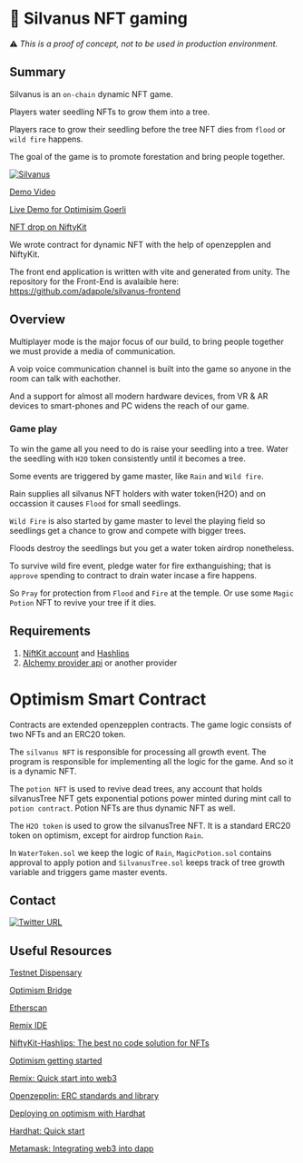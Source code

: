 # :deciduous_tree: Silvanus NFT gaming

:warning: *This is a proof of concept, not to be used in production environment.*

## Summary

Silvanus is an `on-chain` dynamic NFT game.

Players water seedling NFTs to grow them into a tree.

Players race to grow their seedling before the tree NFT dies from `flood` or `wild fire` happens.

The goal of the game is to promote forestation and bring people together.

[![Silvanus](https://imgur.com/pmMPeI6.png)](https://youtu.be/DHCMM8Xy254 "Silvanus")

[Demo Video](https://youtu.be/DHCMM8Xy254 "Silvanus")

[Live Demo for Optimisim Goerli](https://rectangular-sedate-anger.glitch.me/)

[NFT drop on NiftyKit](https://app.niftykit.com/drops/pre-silvanus)

We wrote contract for dynamic NFT with the help of openzepplen and NiftyKit.

The front end application is written with vite and generated from unity.
The repository for the Front-End is avalaible here: https://github.com/adapole/silvanus-frontend

## Overview

Multiplayer mode is the major focus of our build, to bring people together we must provide a media of communication.

A voip voice communication channel is built into the game so anyone in the room can talk with eachother.

And a support for almost all modern hardware devices, from VR & AR devices to smart-phones and PC widens the reach of our game.

### Game play

To win the game all you need to do is raise your seedling into a tree.
Water the seedling with `H2O` token consistently until it becomes a tree.

Some events are triggered by game master, like `Rain` and `Wild fire`.

Rain supplies all silvanus NFT holders with water token(H2O) and on occassion it causes `Flood` for small seedlings.

`Wild Fire` is also started by game master to level the playing field so seedlings get a chance to grow and compete with bigger trees.

Floods destroy the seedlings but you get a water token airdrop nonetheless.

To survive wild fire event, pledge water for fire exthanguishing; that is `approve` spending to contract to drain water incase a fire happens.

So `Pray` for protection from `Flood` and `Fire` at the temple.
Or use some `Magic Potion` NFT to revive your tree if it dies.


## Requirements

1. [NiftKit account](https://app.niftykit.com/) and [Hashlips](https://github.com/HashLips/hashlips_art_engine_app/releases/tag/v0.1.0_alpha)
2. [Alchemy provider api](https://www.alchemy.com/) or another provider

# Optimism Smart Contract

Contracts are extended openzepplen contracts. The game logic consists of two NFTs and an ERC20 token.

The `silvanus NFT` is responsible for processing all growth event. The program is responsible for implementing all the logic for the game. And so it is a dynamic NFT.

The `potion NFT` is used to revive dead trees, any account that holds silvanusTree NFT gets exponential potions power minted during mint call to `potion contract`. Potion NFTs are thus dynamic NFT as well.

The `H2O token` is used to grow the silvanusTree NFT. It is a standard ERC20 token on optimism, except for airdrop function `Rain`.

In `WaterToken.sol` we keep the logic of `Rain`, `MagicPotion.sol` contains approval to apply potion and `SilvanusTree.sol` keeps track of tree growth variable and triggers game master events.

## Contact

[![Twitter URL](https://img.shields.io/twitter/url/https/twitter.com/silvanus_tree.svg?style=social&label=Follow%20%40silvanus_tree)](https://twitter.com/silvanus_tree)

## Useful Resources

[Testnet Dispensary](https://goerlifaucet.com/)

[Optimism Bridge](https://app.optimism.io/bridge/deposit)

[Etherscan](https://goerli-optimism.etherscan.io/)

[Remix IDE](https://remix.ethereum.org/)

[NiftyKit-Hashlips: The best no code solution for NFTs](https://niftykit.com/hashlips-niftykit-the-best-no-code-solution-for-nfts/)

[Optimism getting started](https://community.optimism.io/docs/guides/)

[Remix: Quick start into web3](https://remix-ide.readthedocs.io/en/latest/index.html)

[Openzepplin: ERC standards and library](https://docs.openzeppelin.com/contracts/4.x/)

[Deploying on optimism with Hardhat](https://community.optimism.io/docs/developers/build/using-tools/#hardhat)

[Hardhat: Quick start](https://hardhat.org/hardhat-runner/docs/getting-started#quick-start)

[Metamask: Integrating web3 into dapp](https://docs.metamask.io/guide/)
